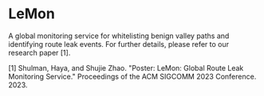 # LeMon
A global monitoring service for whitelisting benign valley paths and identifying route leak events. For further details, please refer to our research paper [1].

[1] Shulman, Haya, and Shujie Zhao. "Poster: LeMon: Global Route Leak Monitoring Service." Proceedings of the ACM SIGCOMM 2023 Conference. 2023.
